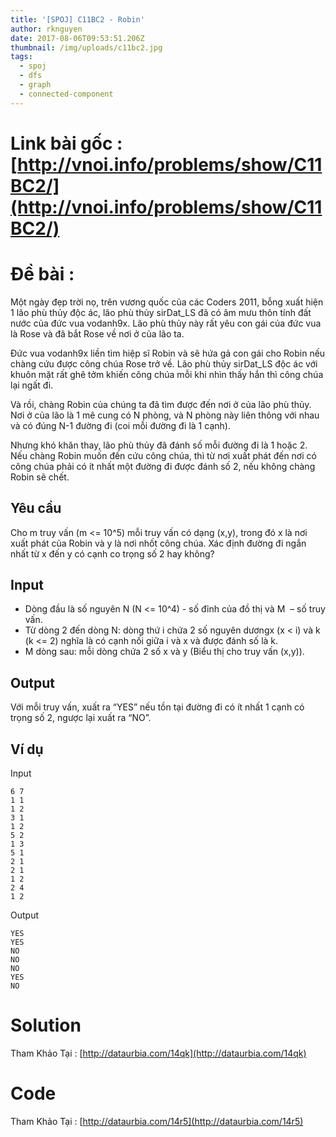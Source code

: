 ```yaml
---
title: '[SPOJ] C11BC2 - Robin'
author: rknguyen
date: 2017-08-06T09:53:51.206Z
thumbnail: /img/uploads/c11bc2.jpg
tags:
  - spoj
  - dfs
  - graph
  - connected-component
---
```

# Link bài gốc : [http://vnoi.info/problems/show/C11BC2/](http://vnoi.info/problems/show/C11BC2/)
# Đề bài :
Một ngày đẹp trời nọ, trên vương quốc của các Coders 2011, bỗng xuất hiện 1 lão phù thủy độc ác, lão phù thủy sirDat_LS đã có âm mưu thôn tính đất nước  của đức vua vodanh9x. Lão phù thủy này rất yêu con gái của đức vua là Rose và đã bắt Rose về nơi ở của lão ta.

Đức vua vodanh9x liền tìm hiệp sĩ Robin và sẽ hứa gả con gái cho Robin nếu chàng cứu được công chúa Rose trở về. Lão phù thủy sirDat_LS độc ác với khuôn mặt rất ghê tởm khiến công chúa mỗi khi nhìn thấy hắn thì công chúa lại ngất đi.

Và rồi, chàng Robin của chúng ta đã tìm được đến nơi ở của lão phù thủy. Nơi ở của lão là 1 mê cung có N phòng, và N phòng này liên thông với nhau và có đúng N-1 đường đi (coi mỗi đường đi là 1 cạnh).

Nhưng khó khăn thay, lão phù thủy đã đánh số mỗi đường đi là 1 hoặc 2. Nếu chàng Robin muốn đến cứu công chúa, thì từ nơi xuất phát đến nơi có công chúa phải có ít nhất một đường đi được đánh số 2, nếu không chàng Robin sẽ chết.

## Yêu cầu
Cho m truy vấn (m <= 10^5) mỗi truy vấn có dạng (x,y), trong đó x là nơi xuất phát của Robin và y là nơi nhốt công chúa. Xác định đường đi ngắn nhất từ x đến y có cạnh co trọng số 2 hay không?

## Input
* Dòng đầu là số nguyên N \(N &lt;= 10^4\) - số đỉnh của đồ thị và M  – số truy vấn.
* Từ dòng 2 đến dòng N: dòng thứ i chứa 2 số nguyên dươngx \(x &lt; i\) và k \(k &lt;= 2\) nghĩa là có cạnh nối giữa i và x và được đánh số là k.
* M dòng sau: mỗi dòng chứa 2 số x và y \(Biểu thị cho truy vấn \(x,y\)\).

## Output

Với mỗi truy vấn, xuất ra “YES” nếu tồn tại đường đi có ít nhất 1 cạnh có trọng số 2, ngược lại xuất ra “NO”.

## Ví dụ
Input
```
6 7
1 1
1 2
3 1
1 2
5 2
1 3
5 1
2 1
2 1
1 2
2 4
1 2
```
Output
```
YES
YES
NO
NO
NO
YES
NO
```

# Solution
Tham Khảo Tại : [http://dataurbia.com/14qk](http://dataurbia.com/14qk)
# Code 
Tham Khảo Tại : [http://dataurbia.com/14r5](http://dataurbia.com/14r5)



